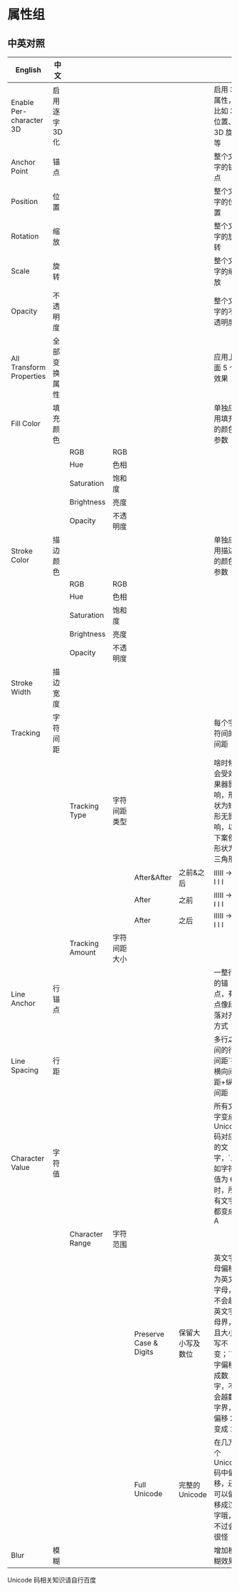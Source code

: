 # 属性组

## 中英对照

| English                  | 中文           |                 |              |                        |                  |                                                                                                         |
| ------------------------ | -------------- | --------------- | ------------ | ---------------------- | ---------------- | ------------------------------------------------------------------------------------------------------- |
| Enable Per-character 3D  | 启用逐字 3D 化 |                 |              |                        |                  | 启用 3D 属性，比如 3D 位置、3D 旋转等                                                                   |
| Anchor Point             | 锚点           |                 |              |                        |                  | 整个文字的锚点                                                                                          |
| Position                 | 位置           |                 |              |                        |                  | 整个文字的位置                                                                                          |
| Rotation                 | 缩放           |                 |              |                        |                  | 整个文字的旋转                                                                                          |
| Scale                    | 旋转           |                 |              |                        |                  | 整个文字的缩放                                                                                          |
| Opacity                  | 不透明度       |                 |              |                        |                  | 整个文字的不透明度                                                                                      |
| All Transform Properties | 全部变换属性   |                 |              |                        |                  | 应用上面 5 个效果                                                                                       |
| Fill Color               | 填充颜色       |                 |              |                        |                  | 单独应用填充的颜色参数                                                                                  |
|                          |                | RGB             | RGB          |                        |                  |                                                                                                         |
|                          |                | Hue             | 色相         |                        |                  |                                                                                                         |
|                          |                | Saturation      | 饱和度       |                        |                  |                                                                                                         |
|                          |                | Brightness      | 亮度         |                        |                  |                                                                                                         |
|                          |                | Opacity         | 不透明度     |                        |                  |                                                                                                         |
| Stroke Color             | 描边颜色       |                 |              |                        |                  | 单独应用描边的颜色参数                                                                                  |
|                          |                | RGB             | RGB          |                        |                  |                                                                                                         |
|                          |                | Hue             | 色相         |                        |                  |                                                                                                         |
|                          |                | Saturation      | 饱和度       |                        |                  |                                                                                                         |
|                          |                | Brightness      | 亮度         |                        |                  |                                                                                                         |
|                          |                | Opacity         | 不透明度     |                        |                  |                                                                                                         |
| Stroke Width             | 描边宽度       |                 |              |                        |                  |                                                                                                         |
| Tracking                 | 字符间距       |                 |              |                        |                  | 每个字符间的间距                                                                                        |
|                          |                | Tracking Type   | 字符间距类型 |                        |                  | 啥时候会受效果器影响，形状为矩形无影响，以下案例形状为三角形                                            |
|                          |                |                 |              | After&After            | 之前&之后        | IIIII → I I I I I                                                                                       |
|                          |                |                 |              | After                  | 之前             | IIIII → I I I I I                                                                                       |
|                          |                |                 |              | After                  | 之后             | IIIII → I I I I I                                                                                       |
|                          |                | Tracking Amount | 字符间距大小 |                        |                  |                                                                                                         |
| Line Anchor              | 行锚点         |                 |              |                        |                  | 一整行的锚点，有点像段落对齐方式                                                                        |
| Line Spacing             | 行距           |                 |              |                        |                  | 多行之间的行间距`有横向间距+纵向间距                                                                    |     | Character Offset | 字符位移 |                     |              |     |     | 基于 Unicode 码把字符进行偏移，`比如偏移为 2 时，A 变成 C |
| Character Value          | 字符值         |                 |              |                        |                  | 所有文字变成 Unicode 码对应的文字，`比如字符值为 65 时，所有文字都变成 A                                |     |                  |          | Character Alignment | 字符对齐方式 |     |     |                                                           |     |     |     |     |     | Left or Top | 左侧或顶部 |     |     |     |     |     |     | Center | 中间 |     |     |     |     |     |     | Right or Bottom | 右侧或底部 |     |     |     |     |     |     | Adjust Kerning | 调整字偶间距 | 调整字形间距，因为英文字符形状不规则，有宽有窄，排列在一起的疏密不一致，勾选后会尽量一致`AIRPORT：很明显，I 的默认占位好小 |
|                          |                | Character Range | 字符范围     |                        |                  |                                                                                                         |
|                          |                |                 |              | Preserve Case & Digits | 保留大小写及数位 | 英文字母偏移为英文字母，不会越英文字母界，且大小写不变；``数字偏移成数字，不会越数字界，9 偏移 2 变成 1 |
|                          |                |                 |              | Full Unicode           | 完整的 Unicode   | 在几万个 Unicode 码中偏移，还可以偏移成汉字哦，不过会很怪                                               |
| Blur                     | 模糊           |                 |              |                        |                  | 增加模糊效果                                                                                            |

Unicode 码相关知识请自行百度
